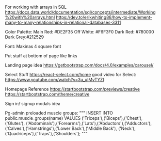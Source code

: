 For working with arrays in SQL
https://docs.data.world/documentation/sql/concepts/intermediate/Working%20with%20arrays.html
https://dev.to/erikwhiting88/how-to-implement-many-to-many-relationships-in-relational-databases-3311

Color Palette:
Main Red: #DE2F35
Off White: #F6F3F0
Dark Red: #780000
Dark Grey:#212529

Font:
Makinas 4 square font

Put stuff at bottom of page like links

Landing page idea
https://getbootstrap.com/docs/4.0/examples/carousel/

Select Stuff
https://react-select.com/home
good video for Select: https://www.youtube.com/watch?v=3u_ulMvTYZI

Homepage Reference
https://startbootstrap.com/previews/creative
https://startbootstrap.com/theme/creative

Sign in/ signup modals idea

Pg-admin preloaded muscle groups:
"""
INSERT INTO public.muscle_groups(name)
VALUES ('Triceps'),('Biceps'),('Chest'),('Glutes'),
('Abdominals'),('Forearms'),('Lats'),('Abductors'),('Adductors'),
('Calves'),('Hamstrings'),('Lower Back'),('Middle Back'),
('Neck'), ('Quadriceps'),('Traps'),('Shoulders');
"""
